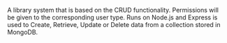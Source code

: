 A library system that is based on the CRUD functionality. Permissions will be given to the corresponding user type. Runs on Node.js and Express is used to Create, Retrieve, Update or Delete data from a collection stored in MongoDB.
